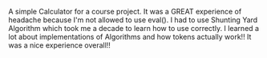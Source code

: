A simple Calculator for a course project. It was a GREAT experience of headache because I'm not allowed to use eval(). I had to use Shunting Yard Algorithm which took me a decade to learn how to use correctly. I learned a lot about implementations of Algorithms and how tokens actually work!!
It was a nice experience overall!!
